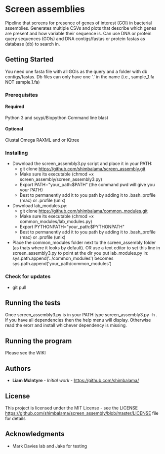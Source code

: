 # Screen assemblies

Pipeline that screens for presence of genes of interest (GOI) in bacterial assemblies. Generates multiple CSVs and plots that describe which genes are present and how variable their sequence is. Can use DNA or protein query sequences (GOIs) and DNA contigs/fastas or protein fastas as database (db) to search in. 

## Getting Started

You need one fasta file with all GOIs as the query and a folder with db contigs/fastas. Db files can only have one '.' in the name (i.e., sample_1.fa NOT sample.1.fa) 

### Prerequisites

#### Required

Python 3 and scypi/Biopython
Command line blast

#### Optional

Clustal Omega
RAXML and or IQtree

### Installing

* Download the screen_assembly3.py script and place it in your PATH: 
  * git clone https://github.com/shimbalama/screen_assembly.git
  * Make sure its executable (chmod +x screen_assembly/screen_assembly3.py)
  * Export PATH="your_path:$PATH" (the command pwd will give you your PATH)
  * Best to permanently add it to you path by adding it to .bash_profile (mac) or .profile (unix)
* Download lab_modules.py:
  * git clone https://github.com/shimbalama/common_modules.git
  * Make sure its executable (chmod +x common_modules/lab_modules.py)
  * Export PYTHONPATH="your_path:$PYTHONPATH"
  * Best to permanently add it to you path by adding it to .bash_profile (mac) or .profile (unix)
* Place the common_modules folder next to the screen_assembly folder (as thats where it looks by default). OR use a text editor to set this line in screen_assembly3.py to point at the dir you put lab_modules.py in:  sys.path.append('../common_modules') becomes sys.path.append('your_path/common_modules')

### Check for updates

* git pull

## Running the tests

Once screen_assembly3.py is in your PATH type screen_assembly3.py -h . If you have all dependencies then the help menu will display. Otherwise read the erorr and install whichever dependency is missing.

## Running the program

Please see the WIKI

## Authors

* **Liam McIntyre** - *Initial work* - https://github.com/shimbalama/

## License

This project is licensed under the MIT License - see the LICENSE https://github.com/shimbalama/screen_assembly/blob/master/LICENSE file for details

## Acknowledgments

* Mark Davies lab and Jake for testing

